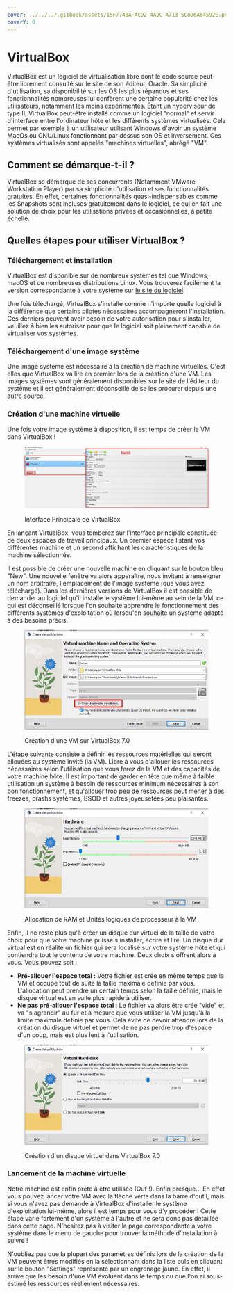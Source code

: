 ```yaml
---
cover: ../../../.gitbook/assets/15F774BA-AC92-4A9C-A713-5C8D6A64592E.png
coverY: 0
---
```


# VirtualBox

VirtualBox est un logiciel de virtualisation libre dont le code source peut-être librement consulté sur le site de son éditeur, Oracle. Sa simplicité d'utilisation, sa disponibilité sur les OS les plus répandus et ses fonctionnalités nombreuses lui confèrent une certaine popularité chez les utilisateurs, notamment les moins expérimentés. Étant un hyperviseur de type II, VirtualBox peut-être installé comme un logiciel "normal" et servir d'interface entre l'ordinateur hôte et les différents systèmes virtualisés. Cela permet par exemple à un utilisateur utilisant Windows d'avoir un système MacOs ou GNU/Linux fonctionnant par dessus son OS et inversement. Ces systèmes virtualisés sont appelés "machines virtuelles", abrégé "VM".

## Comment se démarque-t-il ?

VirtualBox se démarque de ses concurrents (Notamment VMware Workstation Player) par sa simplicité d'utilisation et ses fonctionnalités gratuites. En effet, certaines fonctionnalités quasi-indispensables comme les Snapshots sont incluses gratuitement dans le logiciel, ce qui en fait une solution de choix pour les utilisations privées et occasionnelles, à petite échelle.

## Quelles étapes pour utiliser VirtualBox ?

### Téléchargement et installation

VirtualBox est disponible sur de nombreux systèmes tel que Windows, macOS et de nombreuses distributions Linux. Vous trouverez facilement la version correspondante à votre système sur [le site du logiciel](https://www.virtualbox.org/wiki/Downloads).

Une fois téléchargé, VirtualBox s'installe comme n'importe quelle logiciel à la différence que certains pilotes nécessaires accompagneront l'installation. Ces derniers peuvent avoir besoin de votre autorisation pour s'installer, veuillez à bien les autoriser pour que le logiciel soit pleinement capable de virtualiser vos systèmes.

### Téléchargement d'une image système

Une image système est nécessaire à la création de machine virtuelles. C'est elles que VirtualBox va lire en premier lors de la création d'une VM. Les images systèmes sont généralement disponibles sur le site de l'éditeur du système et il est généralement déconseillé de se les procurer depuis une autre source.

### Création d'une machine virtuelle

Une fois votre image système à disposition, il est temps de créer la VM dans VirtualBox !&#x20;

<figure><img src="../../../.gitbook/assets/image (2) (1).png" alt=""><figcaption><p>Interface Principale de VirtualBox</p></figcaption></figure>

En lançant VirtualBox, vous tomberez sur l'interface principale constituée de deux espaces de travail principaux. Un premier espace listant vos différentes machine et un second affichant les caractéristiques de la machine sélectionnée.

Il est possible de créer une nouvelle machine en cliquant sur le bouton bleu "New". Une nouvelle fenêtre va alors apparaître, nous invitant à renseigner un nom arbitraire, l'emplacement de l'image système (que vous avez téléchargé). Dans les dernières versions de VirtualBox il est possible de demander au logiciel qu'il installe le système lui-même au sein de la VM, ce qui est déconseillé lorsque l'on souhaite apprendre le fonctionnement des différents systèmes d'exploitation où lorsqu'on souhaite un système adapté à des besoins précis.

<figure><img src="../../../.gitbook/assets/image (3) (1).png" alt=""><figcaption><p>Création d'une VM sur VirtualBox 7.0</p></figcaption></figure>

L'étape suivante consiste à définir les ressources matérielles qui seront allouées au système invité (la VM). Libre à vous d'allouer les ressources nécessaires selon l'utilisation que vous ferez de la VM et des capacités de votre machine hôte. Il est important de garder en tête que même à faible utilisation un système à besoin de ressources minimum nécessaires à son bon fonctionnement, et qu'allouer trop peu de ressources peut mener à des freezes, crashs systèmes, BSOD et autres joyeusetées peu plaisantes.

<figure><img src="../../../.gitbook/assets/image (6).png" alt=""><figcaption><p>Allocation de RAM et Unités logiques de processeur à la VM</p></figcaption></figure>

Enfin, il ne reste plus qu'à créer un disque dur virtuel de la taille de votre choix pour que votre machine puisse s'installer, écrire et lire. Un disque dur virtual est en réalité un fichier qui sera localisé sur votre système hôte et qui contiendra tout le contenu de votre machine. Deux choix s'offrent alors à vous. Vous pouvez soit :

* **Pré-allouer l'espace total :** Votre fichier est crée en même temps que la VM et occupe tout de suite la taille maximale définie par vous. L'allocation peut prendre un certain temps selon la taille définie, mais le disque virtual est en suite plus rapide à utiliser.
* **Ne pas pré-allouer l'espace total :** Le fichier va alors être crée "vide" et va "s'agrandir" au fur et à mesure que vous utiliser la VM jusqu'à la limite maximale définie par vous. Cela évite de devoir attendre lors de la création du disque virtuel et permet de ne pas perdre trop d'espace d'un coup, mais est plus lent à l'utilisation.

<figure><img src="../../../.gitbook/assets/image (1) (1).png" alt=""><figcaption><p>Création d'un disque virtuel dans VirtualBox 7.0</p></figcaption></figure>

### Lancement de la machine virtuelle

Notre machine est enfin prête à être utilisée (Ouf !). Enfin presque... En effet vous pouvez lancer votre VM avec la flèche verte dans la barre d'outil, mais si vous n'avez pas demandé à VirtualBox d'installer le système d'exploitation lui-même, alors il est temps pour vous d'y procéder ! Cette étape varie fortement d'un système à l'autre et ne sera donc pas détaillée dans cette page. N'hésitez pas à visiter la page correspondante à votre système dans le menu de gauche pour trouver la méthode d'installation à suivre !

N'oubliez pas que la plupart des paramètres définis lors de la création de la VM peuvent êtres modifiés en la sélectionnant dans la liste puis en cliquant sur le bouton "Settings" représenté par un engrenage jaune. En effet, il arrive que les besoin d'une VM évoluent dans le temps ou que l'on ai sous-estimé les ressources réellement nécessaires.
